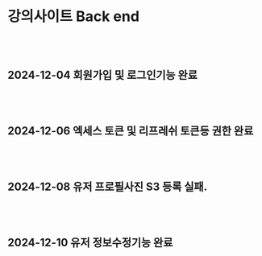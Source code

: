 ﻿# 강의사이트 Back end
<br/>
<br/>


## 2024-12-04 회원가입 및 로그인기능 완료


<br/>
<br/>


##  2024-12-06 엑세스 토큰 및 리프레쉬 토큰등 권한 완료


<br/>
<br/>


##  2024-12-08 유저 프로필사진 S3 등록 실패.



<br/>
<br/>


##  2024-12-10 유저 정보수정기능 완료
